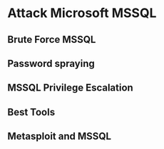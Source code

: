 # Attack Microsoft MSSQL


## Brute Force MSSQL

## Password spraying


## MSSQL Privilege Escalation


## Best Tools


## Metasploit and MSSQL

